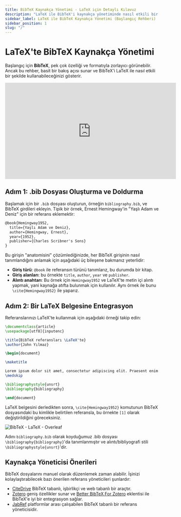 ```yaml
---
title: BibTeX Kaynakça Yönetimi - LaTeX için Detaylı Kılavuz
description: "LaTeX ile BibTeX'i kaynakça yönetiminde nasıl etkili bir şekilde kullanabileceğinizi öğrenin, .bib dosyası oluşturmaktan LaTeX belgenize entegrasyona kadar."
sidebar_label: LaTeX ile BibTeX Kaynakça Yönetimi (Başlangıç Rehberi)
sidebar_position: 1
slug: "/"
---
```


# LaTeX'te BibTeX Kaynakça Yönetimi

Başlangıç için **BibTeX**, pek çok özelliği ve formatıyla zorlayıcı görünebilir. Ancak bu rehber, basit bir bakış açısı sunar ve BibTeX'i LaTeX ile nasıl etkili bir şekilde kullanabileceğinizi gösterir.

<iframe width="560" height="315" src="https://www.youtube.com/embed/bHD94qM0vyg" title="YouTube video oynatıcı" frameborder="0" allow="accelerometer; autoplay; clipboard-write; encrypted-media; gyroscope; picture-in-picture; web-share" allowfullscreen></iframe>

## Adım 1: .bib Dosyası Oluşturma ve Doldurma

Başlamak için bir `.bib` dosyası oluşturun, örneğin `bibliography.bib`, ve BibTeX girdileri ekleyin. Tipik bir örnek, Ernest Hemingway'in "Yaşlı Adam ve Deniz" için bir referans eklemektir:

```latex
@book{Hemingway1952,
  title={Yaşlı Adam ve Deniz},
  author={Hemingway, Ernest},
  year={1952},
  publisher={Charles Scribner's Sons}
}
```

Bu girişin "anatomisini" çözümlediğinizde, her BibTeX girişinin nasıl tanımlandığını anlamak için aşağıdaki üç bileşene bakmanız yeterlidir:

- **Giriş türü**: `@book` ile referansın türünü tanımlarız, bu durumda bir kitap.
- **Giriş alanları**: bu örnekte `title`, `author`, `year` ve `publisher`.
- **Alıntı anahtarı**: Bu örnek için `Hemingway1952` ve LaTeX'te metin içi alıntı yapmak, yani kaynağa atıfta bulunmak için kullanılır. Aynı örnek ile bunu `\cite{Hemingway1952}` ile yaparız.

## Adım 2: Bir LaTeX Belgesine Entegrasyon

Referanslarınızı LaTeX'te kullanmak için aşağıdaki örneği takip edin:

```latex
\documentclass{article}
\usepackage[utf8]{inputenc}

\title{BibTeX referansları \LaTeX'te}
\author{John Yılmaz}

\begin{document}

\maketitle

Lorem ipsum dolor sit amet, consectetur adipiscing elit. Praesent enim urna, dapibus et bibendum vel, consectetur et turpis. Cras a molestie nulla. \cite{Hemingway1952}
\medskip

\bibliographystyle{unsrt}
\bibliography{bibliography}

\end{document}
```

LaTeX belgesini derledikten sonra, `\cite{Hemingway1952}` komutunun BibTeX dosyasındaki bu kimlikle belirtilen referansla, bu örnekte `[1]` olarak değiştirildiğini göreceksiniz.

![BibTeX - LaTeX - Overleaf](@site/static/img/tutorial/LaTeX_Overleaf_BibTeX-Example.png)

Adını `bibliography.bib` olarak koyduğumuz .bib dosyası `\bibliography{bibliography}`'da tanımlanmıştır ve alıntı/bibliyografi stili `\bibliographystyle{unsrt}`'dir.

## Kaynakça Yöneticisi Önerileri

BibTeX dosyalarını manuel olarak düzenlemek zaman alabilir. İşinizi kolaylaştırabilecek bazı önerilen referans yöneticileri şunlardır:

- [CiteDrive](https://www.citedrive.com/) BibTeX tabanlı, işbirlikçi ve web tabanlı bir araçtır.
- [Zotero](https://www.zotero.org/) geniş özellikler sunar ve [Better BibTeX For Zotero](https://retorque.re/zotero-better-bibtex/) eklentisi ile BibTeX'e iyi bir entegrasyon sağlar.
- [JabRef](https://www.jabref.org/) platformlar arası çalışabilen BibTeX tabanlı bir referans yöneticisidir.